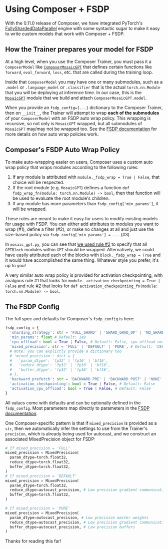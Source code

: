# Using Composer + FSDP

With the 0.11.0 release of Composer, we have integrated PyTorch's [FullyShardedDataParallel](https://pytorch.org/docs/stable/fsdp.html) engine with some syntactic sugar to make it easy to write custom models that work with Composer + FSDP.

## How the Trainer prepares your model for FSDP
At a high level, when you use the Composer Trainer, you must pass it a `ComposerModel` like [`ComposerMosaicGPT`](./mosaic_gpt.py#L190) that defines certain functions like `forward`, `eval_forward`, `loss`, etc. that are called during the training loop.

Inside that `ComposerModel` you may have one or many submodules, such as a `.model` or `.language_model` or `.classifier` that is the actual `torch.nn.Module` that you will be deploying at inference time. In our case, this is the [`MosaicGPT`](./mosaic_gpt.py#L106) module that we build and attach `ComposerMosaicGPT.model`.

When you provide an `fsdp_config={...}` dictionary to the Composer Trainer, then on `__init__`, the Trainer will attempt to wrap **each of the submodules** of your `ComposerModel` with an FSDP auto wrap policy. This wrapping is recursive, so not only is `MosaicGPT` wrapped, but all submodules of `MosaicGPT` may/may not be wrapped too. See the [FSDP documentation](https://pytorch.org/docs/stable/fsdp.html) for more details on how auto wrap policies work.


## Composer's FSDP Auto Wrap Policy
To make auto-wrapping easier on users, Composer uses a custom auto wrap policy that wraps modules according to the following rules:
1) If any module is attributed with `module._fsdp_wrap = True | False`, that choice will be respected.
2) If the root module (e.g. `MosaicGPT`) defines a function `def fsdp_wrap_fn(module: torch.nn.Module) -> bool`, then that function will be used to evaluate the root module's children.
3) If any module has more parameters than `fsdp_config['min_params']`, it will be wrapped.

These rules are meant to make it easy for users to modify existing models for usage with FSDP. You can either add attributes to modules you want to wrap (#1), define a filter (#2), or make no changes at all and just use the size-based policy via `fsdp_config['min_params'] = ...` (#3).

In `mosaic_gpt.py`, you can see that [we used rule #2](./mosaic_gpt.py#L182) to specify that all `GPTBlock` modules within `GPT` should be wrapped. Alternatively, we could have easily attributed each of the blocks with `block._fsdp_wrap = True` and it would have accomplished the same thing. Whatever style you prefer, it's up to you!

A very similar auto wrap policy is provided for activation checkpointing, with analgous rule #1 that looks for `module._activation_checkpointing = True | False` and rule #2 that looks for `def activation_checkpointing_fn(module: torch.nn.Module) -> bool`.

## The FSDP Config
The full spec and defaults for Composer's `fsdp_config` is here:
```python
fsdp_config = {
  'sharding_strategy': str = 'FULL_SHARD' | 'SHARD_GRAD_OP' | 'NO_SHARD', # Default: 'FULL_SHARD'
  'min_params': float # Default: 1e9
  'cpu_offload': bool = True | False, # Default: False, cpu_offload not supported yet
  'mixed_precision': str = 'FULL' | 'DEFAULT' | 'PURE', # Default: 'DEFAULT'
  # Note: you can explictly provide a dictionary too
  # 'mixed_precision': dict = {
  #   'param_dtype': 'fp32' | 'fp16' | 'bf16',
  #   'reduce_dtype': 'fp32' | 'fp16' | 'bf16',
  #   'buffer_dtype': 'fp32' | 'fp16' | 'bf16',
  # },
  'backward_prefetch': str = 'BACKWARD_PRE' | 'BACKWARD_POST' | 'NONE', # Default: 'BACKWARD_POST'
  'activation_checkpointing': bool = True | False, # Default: False
  'activation_cpu_offload': bool = True | False, # Default: False
}
```

All values come with defaults and can be optionally defined in the `fsdp_config`. Most parameters map directly to parameters in the [FSDP documentation](https://pytorch.org/docs/stable/fsdp.html#torch.distributed.fsdp.FullyShardedDataParallel).

One Composer-specific pattern is that if `mixed_precision` is provided as a `str`, then we automatically infer the settings to use from the Trainer's `precision`, which is already being used for autocast, and we construct an associated MixedPrecision object for FSDP:

```python
# If mixed_precision = 'FULL'
mixed_precision = MixedPrecision(
  param_dtype=torch.float32,
  reduce_dtype=torch.float32,
  buffer_dtype=torch.float32,
)
# If mixed_precision = 'DEFAULT'
mixed_precision = MixedPrecision(
  param_dtype=torch.float32,
  reduce_dtype=autocast_precision, # Low precision gradient communication
  buffer_dtype=torch.float32,
)

# If mixed_precision = 'PURE'
mixed_precision = MixedPrecision(
  param_dtype=autocast_precision, # Low precision master weights
  reduce_dtype=autocast_precision, # Low precision gradient communication
  buffer_dtype=autocast_precision, # Low precision buffers
)
```

Thanks for reading this far!
